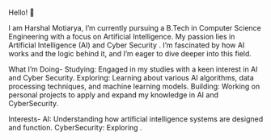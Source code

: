 Hello! 👋

I am Harshal Motiarya,
I’m currently pursuing a B.Tech in Computer Science  Engineering with a focus on Artificial Intelligence. My passion lies
in Artificial Intelligence (AI) and Cyber Security . I’m fascinated by how AI works and the logic behind it, and I’m eager
to dive deeper into this field.

What I’m Doing-
Studying: Engaged in my studies with a keen interest in AI and Cyber Security.
Exploring: Learning about various AI algorithms, data processing techniques, and machine learning models.
Building: Working on personal projects to apply and expand my knowledge in AI and CyberSecurity.

Interests-
AI: Understanding how artificial intelligence systems are designed and function.
CyberSecurity: Exploring .
